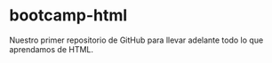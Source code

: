 # bootcamp-html

Nuestro primer repositorio de GitHub para llevar adelante todo lo que aprendamos de HTML.

